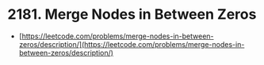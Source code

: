 # 2181. Merge Nodes in Between Zeros

- [https://leetcode.com/problems/merge-nodes-in-between-zeros/description/](https://leetcode.com/problems/merge-nodes-in-between-zeros/description/)
